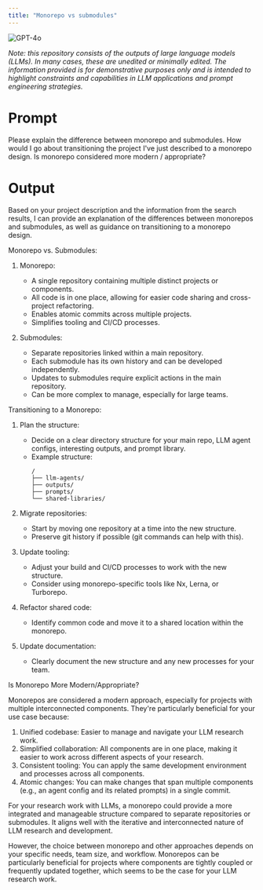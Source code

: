 ```yaml
---
title: "Monorepo vs submodules"
---
```

![GPT-4o](https://img.shields.io/badge/GPT--4o-3333FF?style=for-the-badge&logo=openai&logoColor=white)



*Note: this repository consists of the outputs of large language models (LLMs). In many cases, these are unedited or minimally edited. The information provided is for demonstrative purposes only and is intended to highlight constraints and capabilities in LLM applications and prompt engineering strategies.*


# Prompt
Please explain the difference between monorepo and submodules. How would I go about transitioning the project I've just described to a monorepo design. Is monorepo considered more modern / appropriate?

# Output


Based on your project description and the information from the search results, I can provide an explanation of the differences between monorepos and submodules, as well as guidance on transitioning to a monorepo design.

Monorepo vs. Submodules:

1. Monorepo:
   - A single repository containing multiple distinct projects or components.
   - All code is in one place, allowing for easier code sharing and cross-project refactoring.
   - Enables atomic commits across multiple projects.
   - Simplifies tooling and CI/CD processes.

2. Submodules:
   - Separate repositories linked within a main repository.
   - Each submodule has its own history and can be developed independently.
   - Updates to submodules require explicit actions in the main repository.
   - Can be more complex to manage, especially for large teams.

Transitioning to a Monorepo:

1. Plan the structure:
   - Decide on a clear directory structure for your main repo, LLM agent configs, interesting outputs, and prompt library.
   - Example structure:
     ```
     /
     ├── llm-agents/
     ├── outputs/
     ├── prompts/
     └── shared-libraries/
     ```

2. Migrate repositories:
   - Start by moving one repository at a time into the new structure.
   - Preserve git history if possible (git commands can help with this).

3. Update tooling:
   - Adjust your build and CI/CD processes to work with the new structure.
   - Consider using monorepo-specific tools like Nx, Lerna, or Turborepo.

4. Refactor shared code:
   - Identify common code and move it to a shared location within the monorepo.

5. Update documentation:
   - Clearly document the new structure and any new processes for your team.

Is Monorepo More Modern/Appropriate?

Monorepos are considered a modern approach, especially for projects with multiple interconnected components. They're particularly beneficial for your use case because:

1. Unified codebase: Easier to manage and navigate your LLM research work.
2. Simplified collaboration: All components are in one place, making it easier to work across different aspects of your research.
3. Consistent tooling: You can apply the same development environment and processes across all components.
4. Atomic changes: You can make changes that span multiple components (e.g., an agent config and its related prompts) in a single commit.

For your research work with LLMs, a monorepo could provide a more integrated and manageable structure compared to separate repositories or submodules. It aligns well with the iterative and interconnected nature of LLM research and development.

However, the choice between monorepo and other approaches depends on your specific needs, team size, and workflow. Monorepos can be particularly beneficial for projects where components are tightly coupled or frequently updated together, which seems to be the case for your LLM research work.
 